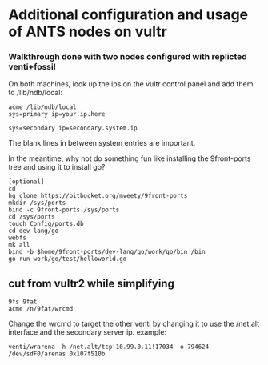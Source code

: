# Additional configuration and usage of ANTS nodes on vultr
### Walkthrough done with two nodes configured with replicted venti+fossil

On both machines, look up the ips on the vultr control panel and add them to /lib/ndb/local:

	acme /lib/ndb/local
	sys=primary ip=your.ip.here

	sys=secondary ip=secondary.system.ip

The blank lines in between system entries are important. 

In the meantime, why not do something fun like installing the 9front-ports tree and using it to install go?

	[optional]
	cd
	hg clone https://bitbucket.org/mveety/9front-ports
	mkdir /sys/ports
	bind -c 9front-ports /sys/ports
	cd /sys/ports
	touch Config/ports.db
	cd dev-lang/go
	webfs
	mk all
	bind -b $home/9front-ports/dev-lang/go/work/go/bin /bin
	go run work/go/test/helloworld.go

## cut from vultr2 while simplifying

	9fs 9fat
	acme /n/9fat/wrcmd

Change the wrcmd to target the other venti by changing it to use the /net.alt interface and the secondary server ip. example:

	venti/wrarena -h /net.alt/tcp!10.99.0.11!17034 -o 794624 /dev/sdF0/arenas 0x107f510b
